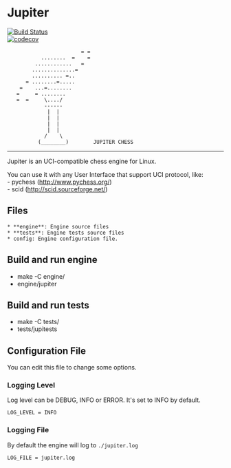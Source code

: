 # Jupiter  
[![Build Status](https://travis-ci.org/maralonso/jupiter.svg?branch=master)](https://travis-ci.org/maralonso/jupiter)  
[![codecov](https://codecov.io/gh/maralonso/jupiter/branch/master/graph/badge.svg)](https://codecov.io/gh/maralonso/jupiter)  


                            = =
               ........  =    =
             ............   =
            ..............=
            .......... =..
          = ........=.....
        =    ...=........
       =     = ........
       =  =     \..../
                ------
                 |  |
                 |  |
                 |  |
                 |  |
                /    \
              (________)        JUPITER CHESS
   ----------------------------------------------
   
Jupiter is an UCI-compatible chess engine for Linux.

You can use it with any User Interface that support UCI protocol, like:   
    - pychess (http://www.pychess.org/)     
    - scid    (http://scid.sourceforge.net/) 

## Files
    * **engine**: Engine source files
    * **tests**: Engine tests source files
    * config: Engine configuration file.    

## Build and run engine

* make -C engine/
* engine/jupiter

## Build and run tests

* make -C tests/
* tests/jupitests

## Configuration File
You can edit this file to change some options.

### Logging Level
Log level can be DEBUG, INFO or ERROR. It's set to INFO by default.

`LOG_LEVEL = INFO`

### Logging File
By default the engine will log to `./jupiter.log`

`LOG_FILE = jupiter.log`


